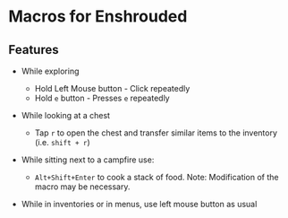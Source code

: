 # Macros for Enshrouded

## Features

* While exploring
    * Hold Left Mouse button - Click repeatedly
    * Hold `e` button  - Presses `e` repeatedly

* While looking at a chest
    * Tap `r` to open the chest and transfer similar items to the inventory (i.e. `shift + r`)

* While sitting next to a campfire use:
  * `Alt+Shift+Enter` to cook a stack of food. Note: Modification of the macro may be necessary.

* While in inventories or in menus, use left mouse button as usual

